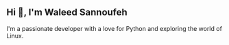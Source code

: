 ## Hi 👋, I'm Waleed Sannoufeh

I'm a passionate developer with a love for Python and exploring the world of Linux.
